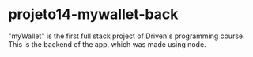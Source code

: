 # projeto14-mywallet-back

"myWallet" is the first full stack project of Driven's programming course. This is the backend of the app, which was made using node.